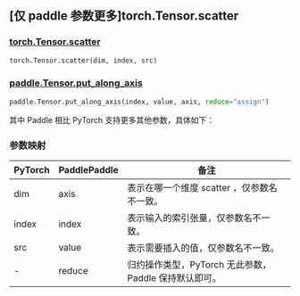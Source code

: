 ## [仅 paddle 参数更多]torch.Tensor.scatter

### [torch.Tensor.scatter](https://pytorch.org/docs/stable/generated/torch.Tensor.scatter.html#torch.Tensor.scatter)

```python
torch.Tensor.scatter(dim, index, src)
```

### [paddle.Tensor.put_along_axis](https://www.paddlepaddle.org.cn/documentation/docs/zh/develop/api/paddle/Tensor_cn.html#put-along-axis-arr-index-value-axis-reduce-assign)

```python
paddle.Tensor.put_along_axis(index, value, axis, reduce="assign")

```

其中 Paddle 相比 PyTorch 支持更多其他参数，具体如下：

### 参数映射
| PyTorch | PaddlePaddle | 备注    |
| ------- | ------------ | ------- |
| dim     | axis         | 表示在哪一个维度 scatter ，仅参数名不一致。 |
| index   | index        | 表示输入的索引张量，仅参数名不一致。 |
| src     | value        | 表示需要插入的值，仅参数名不一致。 |
| -       | reduce       | 归约操作类型，PyTorch 无此参数， Paddle 保持默认即可。 |
